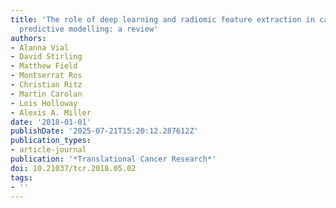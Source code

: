 ```yaml
---
title: 'The role of deep learning and radiomic feature extraction in cancer-specific
  predictive modelling: a review'
authors:
- Alanna Vial
- David Stirling
- Matthew Field
- Montserrat Ros
- Christian Ritz
- Martin Carolan
- Lois Holloway
- Alexis A. Miller
date: '2018-01-01'
publishDate: '2025-07-21T15:20:12.287612Z'
publication_types:
- article-journal
publication: '*Translational Cancer Research*'
doi: 10.21037/tcr.2018.05.02
tags:
- ''
---
```

